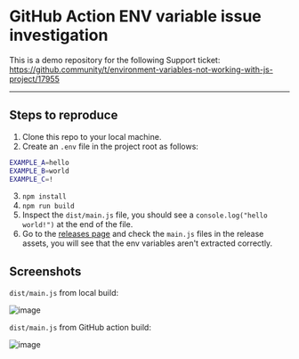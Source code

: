 # GitHub Action ENV variable issue investigation

This is a demo repository for the following Support ticket: https://github.community/t/environment-variables-not-working-with-js-project/17955

___

## Steps to reproduce

1. Clone this repo to your local machine.
2. Create an `.env` file in the project root as follows:
```bash
EXAMPLE_A=hello
EXAMPLE_B=world
EXAMPLE_C=!
```
3. `npm install`
4. `npm run build`
5. Inspect the `dist/main.js` file, you should see a `console.log("hello world!")` at the end of the file.
6. Go to the [releases page](https://github.com/breadadams/gh-action-env-trial/releases) and check the `main.js` files in the release assets, you will see that the env variables aren't extracted correctly.


## Screenshots

`dist/main.js` from local build:

![image](https://user-images.githubusercontent.com/5795227/86467209-4a8ea480-bd35-11ea-994e-2ceef7d23e70.png)

`dist/main.js` from GitHub action build:

![image](https://user-images.githubusercontent.com/5795227/86467128-216e1400-bd35-11ea-9dcb-602788bda976.png)